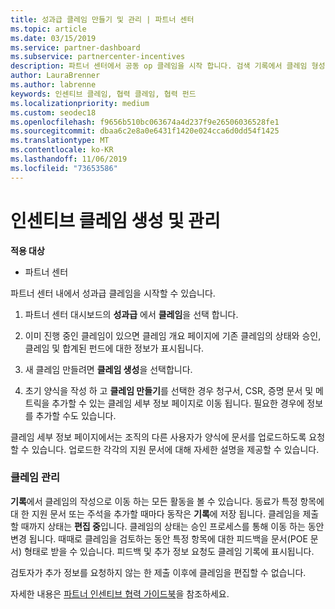 ```yaml
---
title: 성과급 클레임 만들기 및 관리 | 파트너 센터
ms.topic: article
ms.date: 03/15/2019
ms.service: partner-dashboard
ms.subservice: partnercenter-incentives
description: 파트너 센터에서 공동 op 클레임을 시작 합니다. 검색 기록에서 클레임 형성에 해당되는 모든 활동을 볼 수 있습니다.
author: LauraBrenner
ms.author: labrenne
keywords: 인센티브 클레임, 협력 클레임, 협력 펀드
ms.localizationpriority: medium
ms.custom: seodec18
ms.openlocfilehash: f9656b510bc063674a4d237f9e26506036528fe1
ms.sourcegitcommit: dbaa6c2e8a0e6431f1420e024cca6d0dd54f1425
ms.translationtype: MT
ms.contentlocale: ko-KR
ms.lasthandoff: 11/06/2019
ms.locfileid: "73653586"
---
```

# <a name="create-and-manage-an-incentives-claim"></a>인센티브 클레임 생성 및 관리

**적용 대상**
- 파트너 센터

파트너 센터 내에서 성과급 클레임을 시작할 수 있습니다. 

1. 파트너 센터 대시보드의 **성과급** 에서 **클레임**을 선택 합니다.

2.  이미 진행 중인 클레임이 있으면 클레임 개요 페이지에 기존 클레임의 상태와 승인, 클레임 및 합계된 펀드에 대한 정보가 표시됩니다.

3.  새 클레임 만들려면 **클레임 생성**을 선택합니다.

4.  초기 양식을 작성 하 고 **클레임 만들기**를 선택한 경우 청구서, CSR, 증명 문서 및 메트릭을 추가할 수 있는 클레임 세부 정보 페이지로 이동 됩니다. 필요한 경우에 정보를 추가할 수도 있습니다.

클레임 세부 정보 페이지에서는 조직의 다른 사용자가 양식에 문서를 업로드하도록 요청할 수 있습니다. 업로드한 각각의 지원 문서에 대해 자세한 설명을 제공할 수 있습니다. 

### <a name="manage-your-claims"></a>클레임 관리

**기록**에서 클레임의 작성으로 이동 하는 모든 활동을 볼 수 있습니다. 동료가 특정 항목에 대 한 지원 문서 또는 주석을 추가할 때마다 동작은 **기록**에 저장 됩니다. 클레임을 제출할 때까지 상태는 **편집 중**입니다. 클레임의 상태는 승인 프로세스를 통해 이동 하는 동안 변경 됩니다. 때때로 클레임을 검토하는 동안 특정 항목에 대한 피드백을 문서(POE 문서) 형태로 받을 수 있습니다. 피드백 및 추가 정보 요청도 클레임 기록에 표시됩니다. 

검토자가 추가 정보를 요청하지 않는 한 제출 이후에 클레임을 편집할 수 없습니다.

자세한 내용은 [파트너 인센티브 협력 가이드북](https://assets.microsoft.com/coop-guidebook.pdf)을 참조하세요.

